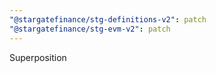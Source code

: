 ```yaml
---
"@stargatefinance/stg-definitions-v2": patch
"@stargatefinance/stg-evm-v2": patch
---
```


Superposition
